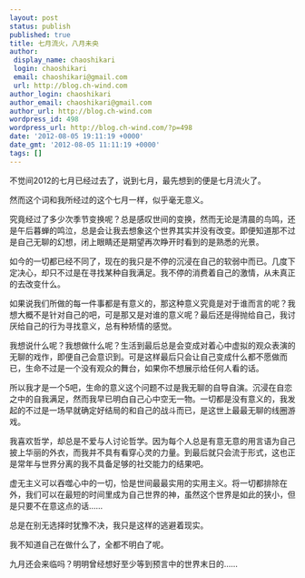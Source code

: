 ```yaml
---
layout: post
status: publish
published: true
title: 七月流火，八月未央
author:
 display_name: chaoshikari
 login: chaoshikari
 email: chaoshikari@gmail.com
 url: http://blog.ch-wind.com
author_login: chaoshikari
author_email: chaoshikari@gmail.com
author_url: http://blog.ch-wind.com
wordpress_id: 498
wordpress_url: http://blog.ch-wind.com/?p=498
date: '2012-08-05 19:11:19 +0000'
date_gmt: '2012-08-05 11:11:19 +0000'
tags: []
---
```

不觉间2012的七月已经过去了，说到七月，最先想到的便是七月流火了。


然而这个词和我所经过的这个七月一样，似乎毫无意义。


究竟经过了多少次季节变换呢？总是感叹世间的变换，然而无论是清晨的鸟鸣，还是午后暮蝉的鸣泣，总是会让我去想象这个世界其实并没有改变。即便知道那不过是自己无聊的幻想，闭上眼睛还是期望再次睁开时看到的是熟悉的光景。


如今的一切都已经不同了，现在的我只是不停的沉浸在自己的软弱中而已。几度下定决心，却只不过是在寻找某种自我满足。我不停的消费着自己的激情，从未真正的去改变什么。


如果说我们所做的每一件事都是有意义的，那这种意义究竟是对于谁而言的呢？我想大概不是针对自己的吧，可是那又是对谁的意义呢？最后还是得抛给自己，我讨厌给自己的行为寻找意义，总有种矫情的感觉。


我想说什么呢？我想做什么呢？生活到最后总是会变成对着心中虚拟的观众表演的无聊的戏作，即便自己会意识到。可是这样最后只会让自己变成什么都不愿做而已，生命不过是一个没有观众的舞台，如果你不想展示给任何人看的话。


所以我才是一个5吧，生命的意义这个问题不过是我无聊的自导自演。沉浸在自恋之中的自我满足，然而我早已明白自己心中空无一物。一切都是没有意义的，我发起的不过是一场早就确定好结局的和自己的战斗而已，是这世上最最无聊的线圈游戏。


我喜欢哲学，却总是不爱与人讨论哲学。因为每个人总是有意无意的用言语为自己披上华丽的外衣，而我并不具有看穿心灵的力量。到最后就只会流于形式，这也正是常年与世界分离的我不具备足够的社交能力的结果吧。


虚无主义可以吞噬心中的一切，恰是世间最最实用的实用主义。将一切都排除在外，我们可以在最短的时间里成为自己世界的神，虽然这个世界是如此的狭小，但是只要不在意这点的话……


总是在别无选择时犹豫不决，我只是这样的逃避着现实。


我不知道自己在做什么了，全都不明白了呢。


九月还会来临吗？明明曾经想好至少等到预言中的世界末日的……


